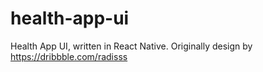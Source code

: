 # health-app-ui
Health App UI, written in React Native. Originally design by https://dribbble.com/radisss

